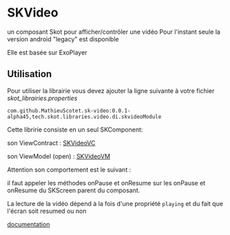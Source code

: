 # SKVideo
un composant Skot pour afficher/contrôler une vidéo
Pour l'instant seule la version android "legacy" est disponible

Elle est basée sur ExoPlayer

## Utilisation

Pour utiliser la librairie vous devez ajouter la ligne suivante à votre fichier _skot_librairies.properties_

`com.github.MathieuScotet.sk-video:0.0.1-alpha45,tech.skot.libraries.video.di.skvideoModule`

Cette libririe consiste en un seul SKComponent:


son ViewContract : [SKVideoVC](/documentation/gfm/viewcontract/viewcontract/tech.skot.libraries.video/-s-k-video-v-c/index.md) 

son ViewModel (open) : [SKVideoVM](/documentation/gfm/viewmodel/viewmodel/tech.skot.libraries.video/-s-k-video/index.md) 


Attention son comportement est le suivant :

il faut appeler les méthodes onPause et onResume sur les onPause et onResume du SKScreen parent du composant.

La lecture de la vidéo dépend à la fois d'une propriété `playing` et du fait que l'écran soit resumed ou non


[documentation](documentation/gfm/index.md)



